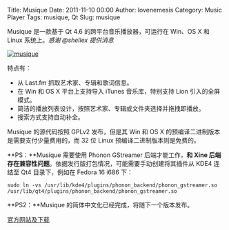 Title: Musique
Date: 2011-11-10 00:00
Author: lovenemesis
Category: Music Player
Tags: musique, Qt
Slug: musique

Musique 是一款基于 Qt 4.6 的跨平台音乐播放器，可运行在 Win、OS X 和
Linux 系统上。*感谢 @shellex 提供消息*

[![](http://linuxtoy.org/img/2011/11/musique.png "musique")](http://linuxtoy.org/img/2011/11/musique.png)

特点有：

-   从 Last.fm 抓取艺术家、专辑和歌词信息。
-   在 Win 和 OS X 平台上支持导入 iTunes 音乐库，特别支持 Lion
    引入的全屏模式。
-   简洁的播放列表设计，按照艺术家、专辑或文件夹选择并拖拽即播放。
-   搜索方式支持自动补全。

Musique 的源代码按照 GPLv2 发布，但是其 Win 和 OS X
的预编译二进制版本是需要支付少量费用的，而 32 位 Linux
预编译二进制版本则是免费的。

**PS：**Musique 需要使用 Phonon GStreamer 后端才能工作，**和 Xine
后端存在兼容性问题**。依据发行版打包情况，可能需要手动创建将其插件从
KDE4 连结至 Qt4 目录下，例如在 Fedora 16 i686 下：

    sudo ln -vs /usr/lib/kde4/plugins/phonon_backend/phonon_gstreamer.so /usr/lib/qt4/plugins/phonon_backend/phonon_gstreamer.so

**PS2：**Musique 的简体中文化已经完成，将随下一个版本发布。

[官方网站及下载](http://flavio.tordini.org/musique)
